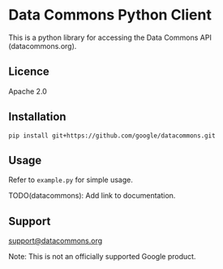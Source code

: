 # Data Commons Python Client

This is a python library for accessing the Data Commons API (datacommons.org).

## Licence

Apache 2.0

## Installation

    pip install git+https://github.com/google/datacommons.git

## Usage

Refer to `example.py` for simple usage.

TODO(datacommons): Add link to documentation.

## Support

support@datacommons.org

Note: This is not an officially supported Google product.
